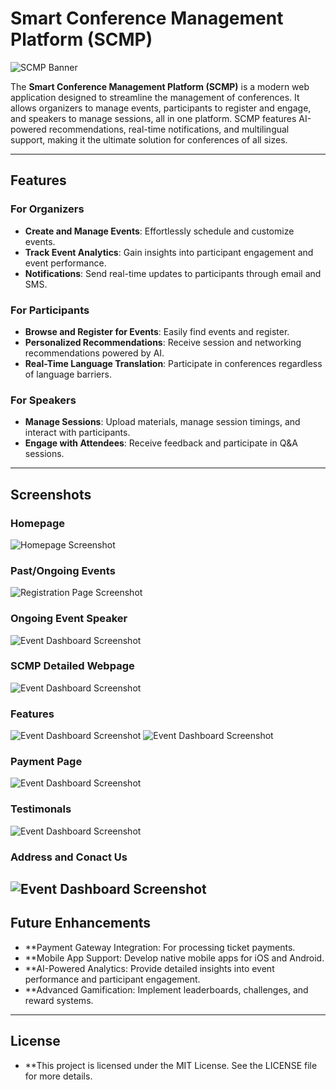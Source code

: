 # **Smart Conference Management Platform (SCMP)**

![SCMP Banner](./imagesForGIT/2/video.gif)

The **Smart Conference Management Platform (SCMP)** is a modern web application designed to streamline the management of conferences. It allows organizers to manage events, participants to register and engage, and speakers to manage sessions, all in one platform. SCMP features AI-powered recommendations, real-time notifications, and multilingual support, making it the ultimate solution for conferences of all sizes.

---

## **Features**

### **For Organizers**
- **Create and Manage Events**: Effortlessly schedule and customize events.
- **Track Event Analytics**: Gain insights into participant engagement and event performance.
- **Notifications**: Send real-time updates to participants through email and SMS.

### **For Participants**
- **Browse and Register for Events**: Easily find events and register.
- **Personalized Recommendations**: Receive session and networking recommendations powered by AI.
- **Real-Time Language Translation**: Participate in conferences regardless of language barriers.

### **For Speakers**
- **Manage Sessions**: Upload materials, manage session timings, and interact with participants.
- **Engage with Attendees**: Receive feedback and participate in Q&A sessions.

---

## **Screenshots**

### **Homepage**
![Homepage Screenshot](./imagesForGIT/homepage.png)

### **Past/Ongoing Events**
![Registration Page Screenshot](./imagesForGIT/2.png)

### **Ongoing Event Speaker**
![Event Dashboard Screenshot](./imagesForGIT/3.png)

### **SCMP Detailed Webpage**
![Event Dashboard Screenshot](./imagesForGIT/4.png)

### **Features**
![Event Dashboard Screenshot](./imagesForGIT/5.png)
![Event Dashboard Screenshot](./imagesForGIT/6.png)

### **Payment Page**
![Event Dashboard Screenshot](./imagesForGIT/payment.png)

### **Testimonals**
![Event Dashboard Screenshot](./imagesForGIT/7.png)

### **Address and Conact Us**
![Event Dashboard Screenshot](./imagesForGIT/8.png)
---

## **Future Enhancements** 

- **Payment Gateway Integration: For processing ticket payments.
- **Mobile App Support: Develop native mobile apps for iOS and Android.
- **AI-Powered Analytics: Provide detailed insights into event performance and participant engagement.
- **Advanced Gamification: Implement leaderboards, challenges, and reward systems.
---


## **License**
- **This project is licensed under the MIT License. See the LICENSE file for more details.


